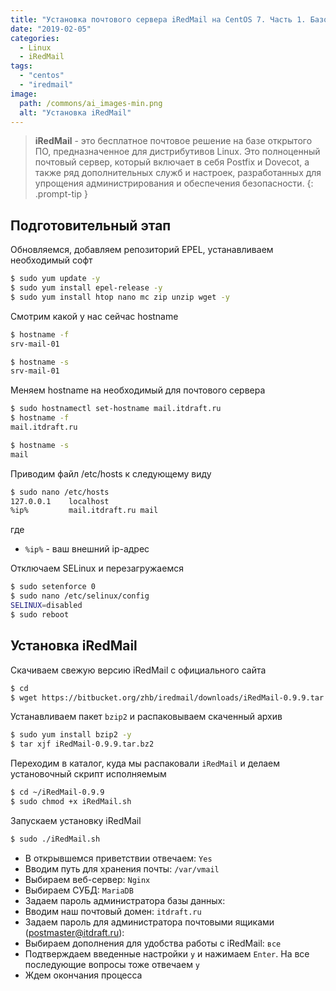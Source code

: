 ```yaml
---
title: "Установка почтового сервера iRedMail на CentOS 7. Часть 1. Базовая установка"
date: "2019-02-05"
categories: 
  - Linux
  - iRedMail
tags: 
  - "centos"
  - "iredmail"
image:
  path: /commons/ai_images-min.png
  alt: "Установка iRedMail"
---
```


> **iRedMail** - это бесплатное почтовое решение на базе открытого ПО, предназначенное для дистрибутивов Linux. Это полноценный почтовый сервер, который включает в себя Postfix и Dovecot, а также ряд дополнительных служб и настроек, разработанных для упрощения администрирования и обеспечения безопасности.
{: .prompt-tip }

## Подготовительный этап

Обновляемся, добавляем репозиторий EPEL, устанавливаем необходимый софт

```sh
$ sudo yum update -y
$ sudo yum install epel-release -y
$ sudo yum install htop nano mc zip unzip wget -y
```

Смотрим какой у нас сейчас hostname

```sh
$ hostname -f
srv-mail-01

$ hostname -s
srv-mail-01
```

Меняем hostname на необходимый для почтового сервера

```sh
$ sudo hostnamectl set-hostname mail.itdraft.ru
$ hostname -f
mail.itdraft.ru

$ hostname -s
mail
```

Приводим файл /etc/hosts к следующему виду

```sh
$ sudo nano /etc/hosts
127.0.0.1    localhost
%ip%         mail.itdraft.ru mail
```

где

- `%ip%` - ваш внешний ip-адрес

Отключаем SELinux и перезагружаемся

```sh
$ sudo setenforce 0
$ sudo nano /etc/selinux/config
SELINUX=disabled
$ sudo reboot
```

## Установка iRedMail

Скачиваем свежую версию iRedMail с официального сайта

```sh
$ cd
$ wget https://bitbucket.org/zhb/iredmail/downloads/iRedMail-0.9.9.tar.bz2
```

Устанавливаем пакет `bzip2` и распаковываем скаченный архив

```sh
$ sudo yum install bzip2 -y
$ tar xjf iRedMail-0.9.9.tar.bz2
```

Переходим в каталог, куда мы распаковали `iRedMail` и делаем установочный скрипт исполняемым

```sh
$ cd ~/iRedMail-0.9.9
$ sudo chmod +x iRedMail.sh
```

Запускаем установку iRedMail

```sh
$ sudo ./iRedMail.sh
```

- В открывшемся приветствии отвечаем: `Yes`
- Вводим путь для хранения почты: `/var/vmail`
- Выбираем веб-сервер: `Nginx`
- Выбираем СУБД: `MariaDB`
- Задаем пароль администратора базы данных: 
- Вводим наш почтовый домен: `itdraft.ru`
- Задаем пароль для администратора почтовыми ящиками (postmaster@itdraft.ru):
- Выбираем дополнения для удобства работы с iRedMail: `все`
- Подтверждаем введенные настройки `y` и нажимаем `Enter`. На все последующие вопросы тоже отвечаем `y`
- Ждем окончания процесса
